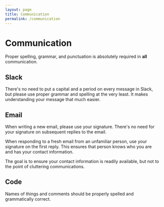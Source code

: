 ```yaml
---
layout: page
title: Communication
permalink: /communication
---
```


# Communication

Proper spelling, grammar, and punctuation is absolutely required in **all** communication.

## Slack

There's no need to put a capital and a period on every message in Slack, but please use proper grammar and spelling at the very least. It makes understanding your message that much easier.

## Email

When writing a new email, please use your signature. There's no need for your signature on subsequent replies to the email.

When responding to a fresh email from an unfamiliar person, use your signature on the first reply. This ensures that person knows who you are and has your contact information.

The goal is to ensure your contact information is readily available, but not to the point of cluttering communications.

## Code

Names of things and comments should be properly spelled and grammatically correct.
